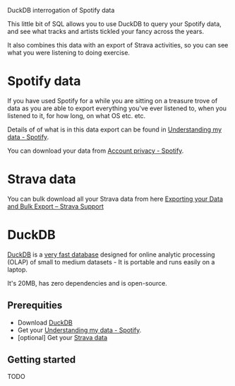 DuckDB interrogation of Spotify data

This little bit of SQL allows you to use DuckDB to query your Spotify data, and see what tracks and artists tickled your fancy across the years.

It also combines this data with an export of Strava activities, so you can see what you were listening to doing exercise.

# Spotify data
If you have used Spotify for a while you are sitting on a treasure trove of data as you are able to export everything you've ever listened to, when you listened to it, for how long, on what OS etc. etc.

Details of of what is in this data export can be found in [Understanding my data - Spotify](https://support.spotify.com/uk/article/understanding-my-data/).

You can download your data from [Account privacy - Spotify](https://www.spotify.com/uk/account/privacy/).

# Strava data
You can bulk download all your Strava data from here [Exporting your Data and Bulk Export – Strava Support](https://support.strava.com/hc/en-us/articles/216918437-Exporting-your-Data-and-Bulk-Export#h_01GG58HC4F1BGQ9PQZZVANN6WF)



# DuckDB

[DuckDB](https://duckdb.org/) is a [very fast database](https://tomtunguz.com/motherduck-seed-a/) designed for online analytic processing (OLAP) of small to medium datasets - It is portable and runs easily on a laptop.

It's 20MB, has zero dependencies and is open-source.

## Prerequities

- Download [DuckDB](https://duckdb.org/docs/installation/?version=stable&environment=cli&platform=win&download_method=package_manager&architecture=x86_64)
- Get your [Understanding my data - Spotify](https://support.spotify.com/uk/article/understanding-my-data/).
- [optional] Get your [Strava data](https://support.strava.com/hc/en-us/articles/216918437-Exporting-your-Data-and-Bulk-Export#h_01GG58HC4F1BGQ9PQZZVANN6WF)

## Getting started

TODO
